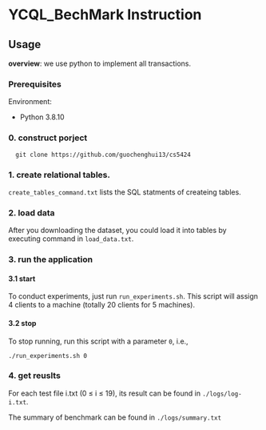 # YCQL_BechMark Instruction

## Usage

**overview**: we use python to implement all transactions. 

### Prerequisites

Environment:  
* Python 3.8.10

### 0. construct porject

```shell
  git clone https://github.com/guochenghui13/cs5424
```

### 1. create relational tables.

`create_tables_command.txt` lists the SQL statments of createing tables.

### 2. load data

After you downloading the dataset, you could load it into tables by executing command in `load_data.txt`.

### 3. run the application

#### 3.1 start
To conduct experiments, just run `run_experiments.sh`. This script will assign 4 clients to a machine (totally 20 clients for 5 machines).

#### 3.2 stop
To stop running, run this script with a parameter `0`, i.e., 
```
./run_experiments.sh 0
```
### 4. get reuslts

For each test file i.txt (0 ≤ i ≤ 19), its result can be found in `./logs/log-i.txt`.

The summary of benchmark can be found in `./logs/summary.txt`
